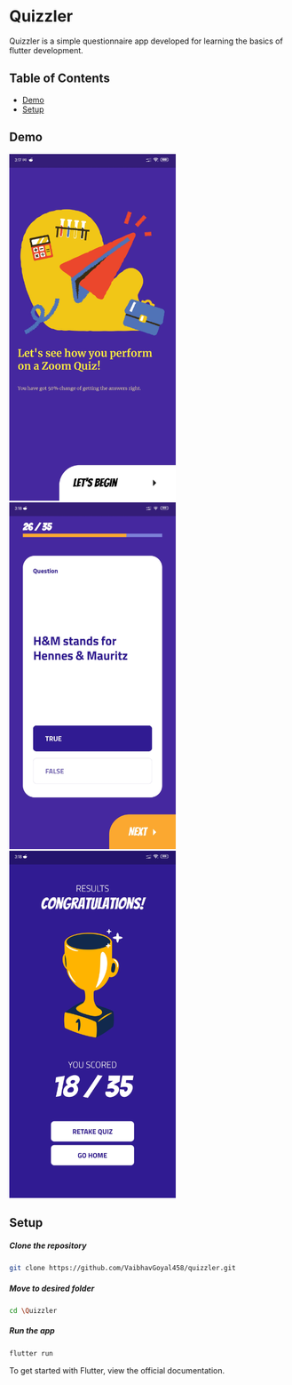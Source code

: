# Quizzler

Quizzler is a simple questionnaire app developed for learning the basics of flutter development. 

## Table of Contents
* [Demo](#demo)
* [Setup](#setup)

## Demo

<img src="https://github.com/VaibhavGoyal458/quizzler/blob/master/assets/images/home.jpg" width="300px"> &nbsp;&nbsp;&nbsp;&nbsp;&nbsp;&nbsp;&nbsp; <img src="https://github.com/VaibhavGoyal458/quizzler/blob/master/assets/images/question.jpg" width="300px"> &nbsp;&nbsp;&nbsp;&nbsp;&nbsp;&nbsp;&nbsp; <img src="https://github.com/VaibhavGoyal458/quizzler/blob/master/assets/images/result.jpg" width="300px"> 

## Setup

  ##### Clone the repository
```bash
git clone https://github.com/VaibhavGoyal458/quizzler.git
```
  ##### Move to desired folder
```bash
cd \Quizzler
```

  ##### Run the app
```bash
flutter run
```

To get started with Flutter, view the official documentation.